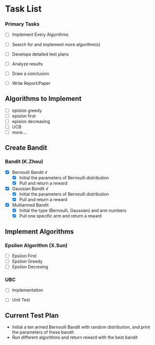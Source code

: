 # Task List

### Primary Tasks
- [ ] Implement Every Algorithms
- [ ] Search for and implement more algorithm(s)
- [ ] Develope detailed test plans
- [ ] Analyze results
- [ ] Draw a conclusion
- [ ] Write Report/Paper


## Algorithms to Implement
- [ ] epislon greedy
- [ ] epislon first
- [ ] epislon decreasing
- [ ] UCB
- [ ] more....

## Create Bandit

### Bandit (K.Zhou)
- [x] Bernoulli Bandit √
  - [x] Initial the parameters of Bernoulli distribution
  - [x] Pull and return a reward
- [x] Gaussian Bandit √
  - [x] Initial the parameters of Bernoulli distribution
  - [x] Pull and return a reward
- [x] Multiarmed Bandit
  - [x] Initial the type (Bernoulli, Gaussian) and arm numbers
  - [x] Pull one specific arm and return a reward

## Implement Algorithms

### Epsilon Algorithm (X.Sun)
- [ ] Epsilon First
- [ ] Epsilon Greedy
- [ ] Epsilon Decresing
### UBC
- [ ] Implementation
- [ ] Unit Test


## Current Test Plan
* Initial a ten armed Bernoulli Bandit with random distribution, and print the parameters of these bandit
* Run different algorithms and return reward with the best bandit


